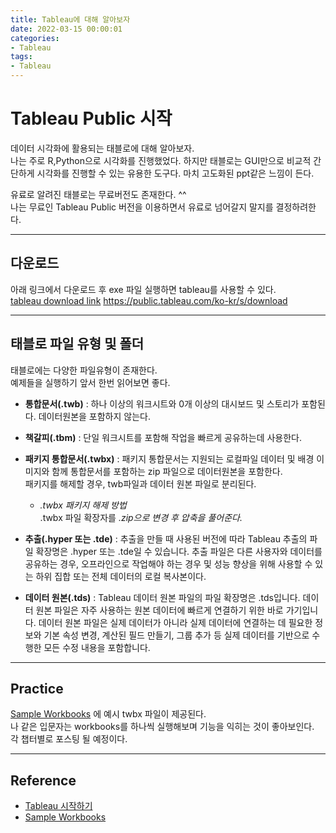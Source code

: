 ```yaml
---
title: Tableau에 대해 알아보자
date: 2022-03-15 00:00:01
categories:
- Tableau
tags:
- Tableau
---
```


# Tableau Public 시작
데이터 시각화에 활용되는 태블로에 대해 알아보자.<br>
나는 주로 R,Python으로 시각화를 진행했었다. 하지만 태블로는 GUI만으로 비교적 간단하게 시각화를 진행할 수 있는 유용한 도구다. 마치 고도화된 ppt같은 느낌이 든다. 

유료로 알려진 태블로는 무료버전도 존재한다. ^^<br>나는 무료인 Tableau Public 버전을 이용하면서 유료로 넘어갈지 말지를 결정하려한다.

---
## 다운로드
아래 링크에서 다운로드 후 exe 파일 실행하면 tableau를 사용할 수 있다. <br>
[tableau download link](https://public.tableau.com/ko-kr/s/download) https://public.tableau.com/ko-kr/s/download

---
## 태블로 파일 유형 및 폴더
태블로에는 다양한 파일유형이 존재한다. <br> 예제들을 실행하기 앞서 한번 읽어보면 좋다. 

- **통합문서(.twb)** : 하나 이상의 워크시트와 0개 이상의 대시보드 및 스토리가 포함된다. 데이터원본을 포함하지 않는다.

- **책갈피(.tbm)** : 단일 워크시트를 포함해 작업을 빠르게 공유하는데 사용한다.
- **패키지 통합문서(.twbx)** : 패키지 통합문서는 지원되는 로컬파일 데이터 및 배경 이미지와 함께 통합문서를 포함하는 zip 파일으로 데이터원본을 포함한다. <br>패키지를 해제할 경우, twb파일과 데이터 원본 파일로 분리된다.
    -  *.twbx 패키지 해제 방법<br>*.twbx 파일 확장자를 *.zip으로 변경 후 압축을 풀어준다.* <br>

- **추출(.hyper 또는 .tde)** : 추출을 만들 때 사용된 버전에 따라 Tableau 추출의 파일 확장명은 .hyper 또는 .tde일 수 있습니다. 추출 파일은 다른 사용자와 데이터를 공유하는 경우, 오프라인으로 작업해야 하는 경우 및 성능 향상을 위해 사용할 수 있는 하위 집합 또는 전체 데이터의 로컬 복사본이다.

- **데이터 원본(.tds)** : Tableau 데이터 원본 파일의 파일 확장명은 .tds입니다. 데이터 원본 파일은 자주 사용하는 원본 데이터에 빠르게 연결하기 위한 바로 가기입니다. 데이터 원본 파일은 실제 데이터가 아니라 실제 데이터에 연결하는 데 필요한 정보와 기본 속성 변경, 계산된 필드 만들기, 그룹 추가 등 실제 데이터를 기반으로 수행한 모든 수정 내용을 포함합니다. 

---
## Practice
[Sample Workbooks](https://tableaubook.com/v8/workbooks.asp) 에 예시 twbx 파일이 제공된다. <br>나 같은 입문자는 workbooks를 하나씩 실행해보며 기능을 익히는 것이 좋아보인다.<br>각 챕터별로 포스팅 될 예정이다.

---
## Reference
- [Tableau 시작하기](https://help.tableau.com/current/pro/desktop/ko-kr/gettingstarted_overview.htm)
- [Sample Workbooks](https://tableaubook.com/v8/workbooks.asp)
